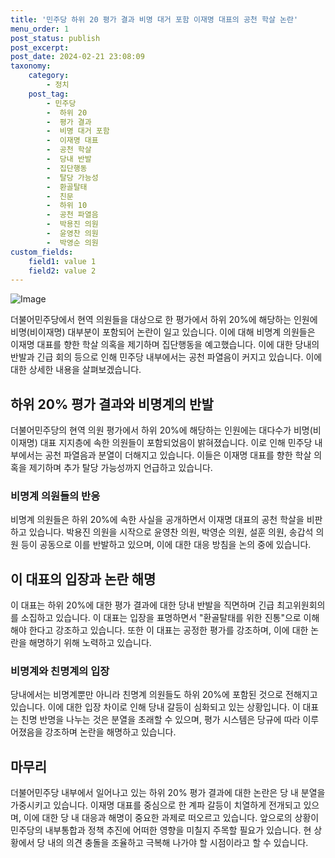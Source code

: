 ```yaml
---
title: '민주당 하위 20 평가 결과 비명 대거 포함 이재명 대표의 공천 학살 논란'
menu_order: 1
post_status: publish
post_excerpt: 
post_date: 2024-02-21 23:08:09
taxonomy:
    category:
        - 정치
    post_tag:
        - 민주당
        -  하위 20
        -  평가 결과
        -  비명 대거 포함
        -  이재명 대표
        -  공천 학살
        -  당내 반발
        -  집단행동
        -  탈당 가능성
        -  환골탈태
        -  친문
        -  하위 10
        -  공천 파열음
        -  박용진 의원
        -  윤영찬 의원
        -  박영순 의원
custom_fields:
    field1: value 1
    field2: value 2
---
```


![Image](https://imgnews.pstatic.net/image/020/2024/02/21/0003549053_001_20240221100701053.jpg?type=w647)

더불어민주당에서 현역 의원들을 대상으로 한 평가에서 하위 20%에 해당하는 인원에 비명(비이재명) 대부분이 포함되어 논란이 일고 있습니다. 이에 대해 비명계 의원들은 이재명 대표를 향한 학살 의혹을 제기하며 집단행동을 예고했습니다. 이에 대한 당내의 반발과 긴급 회의 등으로 인해 민주당 내부에서는 공천 파열음이 커지고 있습니다. 이에 대한 상세한 내용을 살펴보겠습니다.
## 하위 20% 평가 결과와 비명계의 반발
더불어민주당의 현역 의원 평가에서 하위 20%에 해당하는 인원에는 대다수가 비명(비이재명) 대표 지지층에 속한 의원들이 포함되었음이 밝혀졌습니다. 이로 인해 민주당 내부에서는 공천 파열음과 분열이 더해지고 있습니다. 이들은 이재명 대표를 향한 학살 의혹을 제기하며 추가 탈당 가능성까지 언급하고 있습니다.
### 비명계 의원들의 반응
비명계 의원들은 하위 20%에 속한 사실을 공개하면서 이재명 대표의 공천 학살을 비판하고 있습니다. 박용진 의원을 시작으로 윤영찬 의원, 박영순 의원, 설훈 의원, 송갑석 의원 등이 공동으로 이를 반발하고 있으며, 이에 대한 대응 방침을 논의 중에 있습니다.
## 이 대표의 입장과 논란 해명
이 대표는 하위 20%에 대한 평가 결과에 대한 당내 반발을 직면하며 긴급 최고위원회의를 소집하고 있습니다. 이 대표는 입장을 표명하면서 "환골탈태를 위한 진통"으로 이해해야 한다고 강조하고 있습니다. 또한 이 대표는 공정한 평가를 강조하며, 이에 대한 논란을 해명하기 위해 노력하고 있습니다.
### 비명계와 친명계의 입장
당내에서는 비명계뿐만 아니라 친명계 의원들도 하위 20%에 포함된 것으로 전해지고 있습니다. 이에 대한 입장 차이로 인해 당내 갈등이 심화되고 있는 상황입니다. 이 대표는 친명 반명을 나누는 것은 분열을 초래할 수 있으며, 평가 시스템은 당규에 따라 이루어졌음을 강조하며 논란을 해명하고 있습니다.
## 마무리
더불어민주당 내부에서 일어나고 있는 하위 20% 평가 결과에 대한 논란은 당 내 분열을 가중시키고 있습니다. 이재명 대표를 중심으로 한 계파 갈등이 치열하게 전개되고 있으며, 이에 대한 당 내 대응과 해명이 중요한 과제로 떠오르고 있습니다. 앞으로의 상황이 민주당의 내부통합과 정책 추진에 어떠한 영향을 미칠지 주목할 필요가 있습니다. 현 상황에서 당 내의 의견 충돌을 조율하고 극복해 나가야 할 시점이라고 할 수 있습니다.
